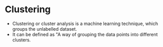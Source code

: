 # Clustering
- Clustering or cluster analysis is a machine learning technique, which groups the unlabelled dataset. 
- It can be defined as "A way of grouping the data points into different clusters.
